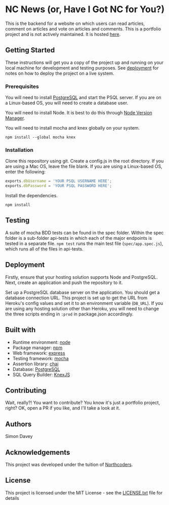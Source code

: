 # NC News (or, Have I Got NC for You?)

This is the backend for a website on which users can read articles, comment on articles and vote on articles and comments. This is a portfolio project and is not actively maintained. It is hosted [here](https://have-i-got-nc-for-you.herokuapp.com/api/).

## Getting Started
These instructions will get you a copy of the project up and running on your local machine for development and testing purposes. See [deployment](#deployment) for notes on how to deploy the project on a live system.

### Prerequisites
You will need to install [PostgreSQL](https://www.postgresql.org/) and start the PSQL server. If you are on a Linux-based OS, you will need to create a database user.

You will need to install Node. It is best to do this through [Node Version Manager](https://github.com/nvm-sh/nvm).

You will need to install mocha and knex globally on your system.

`npm install --global mocha knex`

### Installation
Clone this repository using git. Create a config.js in the root directory. If you are using a Mac OS, leave the file blank. If you are using a Linux-based OS, enter the following:
```javascript
exports.dbUsername = 'YOUR PSQL USERNAME HERE';
exports.dbPassword = 'YOUR PSQL PASSWORD HERE';
```

Install the dependencies.

`npm install`

## Testing
A suite of mocha BDD tests can be found in the spec folder. Within the spec folder is a sub-folder api-tests in which each of the major endpoints is tested in a separate file. `npm test` runs the main test file (`spec/app.spec.js`), which runs all of the files in api-tests.

## <a name='deployment'></a>Deployment
Firstly, ensure that your hosting solution supports Node and PostgreSQL. Next, create an application and push the repository to it.

Set up a PostgreSQL database server on the application. You should get a database connection URL. This project is set up to get the URL from Heroku's config values and set it to an environment variable (`DB_URL`). If you are using any hosting solution other than Heroku, you will need to change the three scripts ending in `:prod` in package.json accordingly.

## Built with
* Runtime environment: [node](https://nodejs.org/en/)
* Package manager: [npm](https://www.npmjs.com/)
* Web framework: [express](https://expressjs.com/)
* Testing framework: [mocha](https://mochajs.org/)
* Assertion library: [chai](https://www.chaijs.com/)
* Database: [PostgreSQL](https://www.postgresql.org/)
* SQL Query Builder: [KnexJS](https://knexjs.org/)

## Contributing
Wait, really?! You want to contribute? You know it's just a portfolio project, right? OK, open a PR if you like, and I'll take a look at it.

## Authors
Simon Davey

## Acknowledgements
This project was developed under the tuition of [Northcoders](https://northcoders.com/).

## License
This project is licensed under the MIT License - see the [LICENSE.txt](LICENSE.txt) file for details
